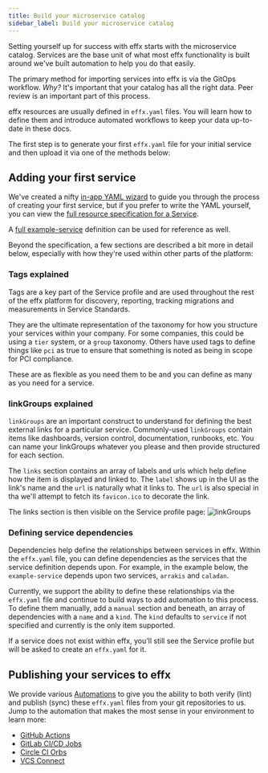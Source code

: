 ```yaml
---
title: Build your microservice catalog
sidebar_label: Build your microservice catalog
---
```



Setting yourself up for success with effx starts with the microservice catalog.  Services are the base unit of what most effx functionality is built around we've built automation to help you do that easily.

The primary method for importing services into effx is via the GitOps workflow.  _Why?_  It's important that your catalog has all the right data. Peer review is an important part of this process.

effx resources are usually defined in `effx.yaml` files. You will learn how to define them and introduce automated workflows
to keep your data up-to-date in these docs.

The first step is to generate your first `effx.yaml` file for your initial service and then upload it via one of the methods below:

## Adding your first service

We've created a nifty [in-app YAML wizard](https://app.effx.com/yaml/wizard) to guide you through the process of creating your first service, but if you prefer to write the YAML yourself, you can view the [full resource specification for a Service](/docs/services-model.mdx).

A [full example-service](/docs/services-model.mdx#yaml-reference) definition can be used for reference as well.

Beyond the specification, a few sections are described a bit more in detail below, especially with how they're used within other parts of the platform:

### Tags explained

Tags are a key part of the Service profile and are used throughout the rest of the effx platform for discovery, reporting, tracking migrations and measurements in Service Standards.

They are the ultimate representation of the taxonomy for how you structure your services within your company.  For some companies, this could be using a `tier` system, or a `group` taxonomy.  Others have used tags to define things like `pci` as true to ensure that something is noted as being in scope for PCI compliance.  

These are as flexible as you need them to be and you can define as many as you need for a service.

### linkGroups explained

`linkGroups` are an important construct to understand for defining the best external links for a particular service.  Commonly-used `linkGroups` contain items like dashboards, version control, documentation, runbooks, etc.  You can name your linkGroups whatever you please and then provide structured for each section.

The `links` section contains an array of labels and urls which help define how the item is displayed and linked to.  The `label` shows up in the UI as the link's name and the `url` is naturally what it links to.  The `url` is also special in tha we'll attempt to fetch its `favicon.ico` to decorate the link.

The links section is then visible on the Service profile page:
![linkGroups](/img/linkGroups.png)


### Defining service dependencies

Dependencies help define the relationships between services in effx.  Within the `effx.yaml` file, you can define dependencies as the services that the service definition depends upon.  For example, in the example below, the `example-service` depends upon two services, `arrakis` and `caladan`.

Currently, we support the ability to define these relationships via the `effx.yaml` file and continue to build ways to add automation to this process.  To define them manually, add a `manual` section and beneath, an array of dependencies with a `name` and a `kind`.  The `kind` defaults to `service` if not specified and currently is the only item supported.  

If a service does not exist within effx, you'll still see the Service profile but will be asked to create an `effx.yaml` for it.  


## Publishing your services to effx

We provide various [Automations](/docs/automations-overview.mdx) to give you the ability to both verify (lint) and publish (sync) these `effx.yaml` files from your git repositories to us.  Jump to the automation that makes the most sense in your environment to learn more:
- [GitHub Actions](/docs/github.mdx)
- [GitLab CI/CD Jobs](/docs/gitlab.md)
- [Circle CI Orbs](/docs/circleci.md)
- [VCS Connect](/docs/vcs-connect.md)
